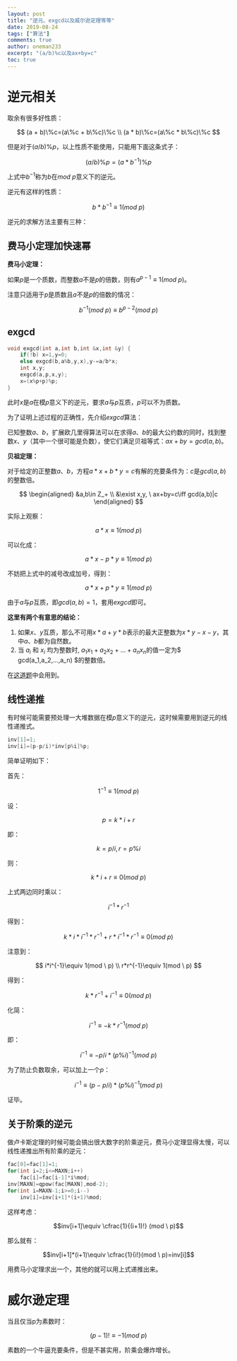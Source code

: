 ```yaml
---
layout: post
title: "逆元、exgcd以及威尔逊定理等等"
date: 2019-08-24
tags: ["算法"]
comments: true
author: oneman233
excerpt: "(a/b)%c以及ax+by=c"
toc: true
---
```


# 逆元相关

取余有很多好性质：

$$
(a + b)\%c=(a\%c + b\%c)\%c
\\
(a * b)\%c=(a\%c * b\%c)\%c
$$

但是对于$(a/b)\%p$，以上性质不能使用，只能用下面这条式子：

$$(a / b)\%p=(a * b^{-1})\%p$$

上式中$b^{-1}$称为$b$在$mod \  p$意义下的逆元。

逆元有这样的性质：

$$b*b^{-1}\equiv 1(mod \ p)$$

逆元的求解方法主要有三种：

## 费马小定理加快速幂

**费马小定理：**

如果$p$是一个质数，而整数$a$不是$p$的倍数，则有$a^{p-1}\equiv 1(mod \ p)$。

注意只适用于$p$是质数且$a$不是$p$的倍数的情况：

$$b^{-1}(mod \ p)\equiv b^{p-2}(mod \ p)$$

## exgcd

```c++
void exgcd(int a,int b,int &x,int &y) {
    if(!b) x=1,y=0;
    else exgcd(b,a%b,y,x),y-=a/b*x;
    int x,y;
    exgcd(a,p,x,y);
    x=(x%p+p)%p;
}
```

此时$x$是$a$在模$p$意义下的逆元，要求$a$与$p$互质，$p$可以不为质数。

为了证明上述过程的正确性，先介绍$exgcd$算法：

已知整数$a$、$b$，扩展欧几里得算法可以在求得$a$、$b$的最大公约数的同时，找到整数$x$、$y$（其中一个很可能是负数），使它们满足贝祖等式：$ax + by = gcd(a, b)$。

**贝祖定理：**

对于给定的正整数$a$、$b$，方程$a*x+b*y=c$有解的充要条件为：$c$是$gcd(a,b)$的整数倍。

$$
\begin{aligned}
    &a,b\in Z_+ \\
    &\exist x,y, \ ax+by=c\iff gcd(a,b)|c
\end{aligned}
$$

实际上观察：

$$a*x\equiv 1(mod \ p)$$

可以化成：

$$a*x-p*y\equiv 1(mod \ p)$$

不妨把上式中的减号改成加号，得到：

$$a*x+p*y\equiv 1(mod \ p)$$

由于$a$与$p$互质，即$gcd(a, b)=1$，套用$exgcd$即可。

**这里有两个有意思的结论：**

1. 如果$x$、$y$互质，那么不可用$x*a+y*b$表示的最大正整数为$x*y-x-y$，其中$a$、$b$都为自然数。
2. 当 $a_i$ 和 $x_i$ 均为整数时, $a_1x_1+a_2x_2+…+a_nx_n$的值一定为$ gcd(a_1,a_2,…,a_n) $的整数倍。

在[这道题](https://codeforces.com/problemset/problem/1010/C)中会用到。

## 线性递推

有时候可能需要预处理一大堆数据在模$p$意义下的逆元，这时候需要用到逆元的线性递推式。

```c++
inv[1]=1;
inv[i]=(p-p/i)*inv[p%i]%p;
```

简单证明如下：

首先：

$$1^{-1}\equiv 1(mod \ p)$$

设：

$$p=k*i+r$$

即：

$$k=p/i,r=p\%i$$

则：

$$k*i+r\equiv 0(mod \ p)$$

上式两边同时乘以：

$$i^{-1}*r^{-1}$$

得到：

$$k*i*i^{-1}*r^{-1}+r*i^{-1}*r^{-1}\equiv 0(mod \ p)$$

注意到：

$$
i*i^{-1}\equiv 1(mod \ p)
\\
r*r^{-1}\equiv 1(mod \ p)
$$

得到：

$$k*r^{-1}+i^{-1}\equiv 0(mod \ p)$$

化简：

$$i^{-1}\equiv -k*r^{-1}(mod \ p)$$

即：

$$i^{-1}\equiv -p/i*(p\%i)^{-1}(mod \ p)$$

为了防止负数取余，可以加上一个$p$：

$$i^{-1}\equiv (p-p/i)*(p\%i)^{-1}(mod \ p)$$

证毕。

## 关于阶乘的逆元

做卢卡斯定理的时候可能会搞出很大数字的阶乘逆元，费马小定理显得太慢，可以线性递推出所有阶乘的逆元：

```c++
fac[0]=fac[1]=1;
for(int i=2;i<=MAXN;i++)
    fac[i]=fac[i-1]*i%mod;
inv[MAXN]=qpow(fac[MAXN],mod-2);
for(int i=MAXN-1;i>=0;i--)
    inv[i]=inv[i+1]*(i+1)%mod;
```

这样考虑：

$$inv[i+1]\equiv \cfrac{1}{(i+1)!} (mod \ p)$$

那么就有：

$$inv[i+1]*(i+1)\equiv \cfrac{1}{i!}(mod \ p)=inv[i]$$

用费马小定理求出一个，其他的就可以用上式递推出来。

# 威尔逊定理

当且仅当p为素数时：

$$( p -1 )! \equiv -1 ( mod \ p )$$

素数的一个牛逼充要条件，但是不甚实用，阶乘会爆炸增长。